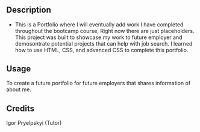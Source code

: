 # <My Portfolio>

## Description

- This is a Portfolio where I will eventually add work I have completed throughout the bootcamp course, Right now there are just placeholders. This project was built to showcase my work to future employer and demosontrate potential projects that can help with job search. I learned how to use HTML, CSS, and advanced CSS to complete this portfolio.


## Usage
To create a future portfolio for future employers that shares information of about me.


## Credits
Igor Pryelpskyi (Tutor)


